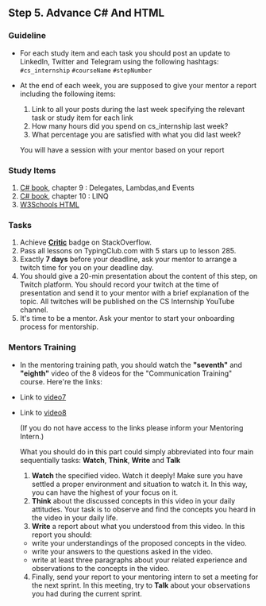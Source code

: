 ## Step 5. Advance C# And HTML

### Guideline

- For each study item and each task you should post an update to LinkedIn, Twitter and Telegram using the following hashtags:
  `#cs_internship`
  `#courseName`
  `#stepNumber`

- At the end of each week, you are supposed to give your mentor a report including the following items:

  1. Link to all your posts during the last week specifying the relevant task or study item for each link
  2. How many hours did you spend on cs_internship last week?
  3. What percentage you are satisfied with what you did last week?

  You will have a session with your mentor based on your report

### Study Items <!-- omit in toc -->

1. [C# book](https://www.amazon.com/Programming-5-0-Building-Applications-Framework/dp/1449320414), chapter 9 : Delegates, Lambdas,and Events
2. [C# book](https://www.amazon.com/Programming-5-0-Building-Applications-Framework/dp/1449320414), chapter 10 : LINQ
3. [W3Schools HTML](https://www.w3schools.com/html/default.asp)

### Tasks <!-- omit in toc -->

1. Achieve [**Critic**](https://stackoverflow.com/help/badges/7/critic) badge on StackOverflow.
2. Pass all lessons on TypingClub.com with 5 stars up to lesson 285.
3. Exactly **7 days** before your deadline, ask your mentor to arrange a twitch time for you on your deadline day.
4. You should give a 20-min presentation about the content of this step, on Twitch platform. You should record your twitch at the time of presentation and send it to your mentor with a brief explanation of the topic. All twitches will be published on the CS Internship YouTube channel.
5. It's time to be a mentor. Ask your mentor to start your onboarding process for mentorship.

### Mentors Training

- In the mentoring training path, you should watch the **"seventh"** and **"eighth"** video of the 8 videos for the "Communication Training" course.  Here're the links:

- Link to [video7](https://drive.google.com/file/d/167Io_enDD8FHxwt5LBc7YNXCzfIuRC8D/view?usp=sharing)
- Link to [video8](https://drive.google.com/file/d/1KcyLrVv_CBgSwF6kFpGSvQ9D5SjFT0Gt/view?usp=sharing)
  
  (If you do not have access to the links please inform your Mentoring Intern.)

  What you should do in this part could simply abbreviated into four main sequentially tasks: **Watch**, **Think**, **Write** and **Talk**

  1. **Watch** the specified video. Watch it deeply! Make sure you have settled a proper environment and situation to watch it. In this way, you can have the highest of your focus on it.
  2. **Think** about the discussed concepts in this video in your daily attitudes. Your task is to observe and find the concepts you heard in the video in your daily life.
  3. **Write** a report about what you understood from this video. In this report you should:
  - write your understandings of the proposed concepts in the video.
  - write your answers to the questions asked in the video.
  - write at least three paragraphs about your related experience and observations to the concepts in the video.
  4. Finally, send your report to your mentoring intern to set a meeting for the next sprint. In this meeting, try to **Talk** about your observations you had during the current sprint.
